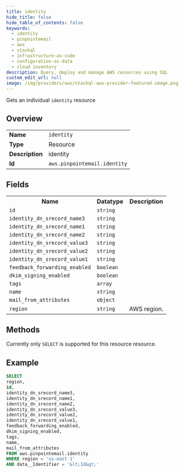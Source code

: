 ```yaml
---
title: identity
hide_title: false
hide_table_of_contents: false
keywords:
  - identity
  - pinpointemail
  - aws
  - stackql
  - infrastructure-as-code
  - configuration-as-data
  - cloud inventory
description: Query, deploy and manage AWS resources using SQL
custom_edit_url: null
image: /img/providers/aws/stackql-aws-provider-featured-image.png
---
```

Gets an individual <code>identity</code> resource

## Overview
<table><tbody>
<tr><td><b>Name</b></td><td><code>identity</code></td></tr>
<tr><td><b>Type</b></td><td>Resource</td></tr>
<tr><td><b>Description</b></td><td>identity</td></tr>
<tr><td><b>Id</b></td><td><code>aws.pinpointemail.identity</code></td></tr>
</tbody></table>

## Fields
<table><tbody>
<tr><th>Name</th><th>Datatype</th><th>Description</th></tr>
<tr><td><code>id</code></td><td><code>string</code></td><td></td></tr>
<tr><td><code>identity_dn_srecord_name3</code></td><td><code>string</code></td><td></td></tr>
<tr><td><code>identity_dn_srecord_name1</code></td><td><code>string</code></td><td></td></tr>
<tr><td><code>identity_dn_srecord_name2</code></td><td><code>string</code></td><td></td></tr>
<tr><td><code>identity_dn_srecord_value3</code></td><td><code>string</code></td><td></td></tr>
<tr><td><code>identity_dn_srecord_value2</code></td><td><code>string</code></td><td></td></tr>
<tr><td><code>identity_dn_srecord_value1</code></td><td><code>string</code></td><td></td></tr>
<tr><td><code>feedback_forwarding_enabled</code></td><td><code>boolean</code></td><td></td></tr>
<tr><td><code>dkim_signing_enabled</code></td><td><code>boolean</code></td><td></td></tr>
<tr><td><code>tags</code></td><td><code>array</code></td><td></td></tr>
<tr><td><code>name</code></td><td><code>string</code></td><td></td></tr>
<tr><td><code>mail_from_attributes</code></td><td><code>object</code></td><td></td></tr>
<tr><td><code>region</code></td><td><code>string</code></td><td>AWS region.</td></tr>

</tbody></table>

## Methods
Currently only <code>SELECT</code> is supported for this resource resource.





## Example
```sql
SELECT
region,
id,
identity_dn_srecord_name3,
identity_dn_srecord_name1,
identity_dn_srecord_name2,
identity_dn_srecord_value3,
identity_dn_srecord_value2,
identity_dn_srecord_value1,
feedback_forwarding_enabled,
dkim_signing_enabled,
tags,
name,
mail_from_attributes
FROM aws.pinpointemail.identity
WHERE region = 'us-east-1'
AND data__Identifier = '&lt;Id&gt;'
```
